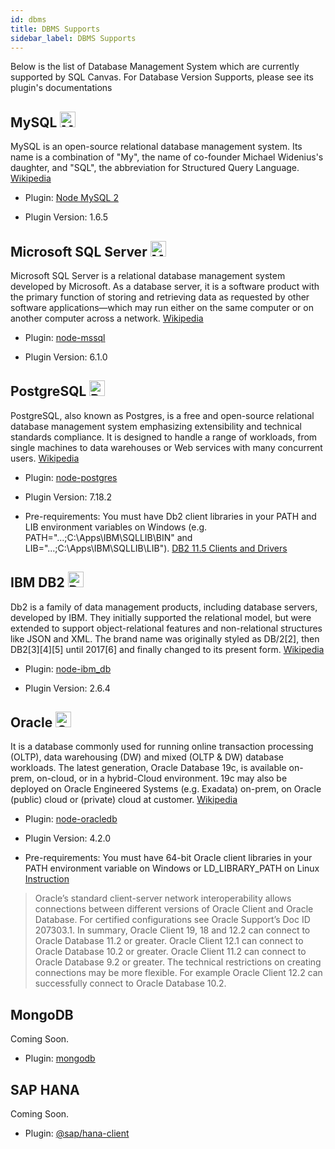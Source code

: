 ```yaml
---
id: dbms
title: DBMS Supports
sidebar_label: DBMS Supports
---
```


Below is the list of Database Management System which are currently supported by SQL Canvas. For Database Version Supports, please see its plugin's documentations


## MySQL <img height="25" alt="MySQL Logo" src="/img/icons/mysql.svg"/>

MySQL is an open-source relational database management system. Its name is a combination of "My", the name of co-founder Michael Widenius's daughter, and "SQL", the abbreviation for Structured Query Language. [Wikipedia](https://en.wikipedia.org/wiki/MySQL)

* Plugin: [Node MySQL 2](https://www.npmjs.com/package/mysql2)

* Plugin Version: 1.6.5

## Microsoft SQL Server <img height="25" alt="MS SQL Logo" src="/img/icons/mssql.png"/>

Microsoft SQL Server is a relational database management system developed by Microsoft. As a database server, it is a software product with the primary function of storing and retrieving data as requested by other software applications—which may run either on the same computer or on another computer across a network. [Wikipedia](https://en.wikipedia.org/wiki/Microsoft_SQL_Server)

* Plugin: [node-mssql](https://www.npmjs.com/package/mssql)

* Plugin Version: 6.1.0

## PostgreSQL <img height="25" alt="Postgre Logo" src="/img/icons/postgre.png"/>

PostgreSQL, also known as Postgres, is a free and open-source relational database management system emphasizing extensibility and technical standards compliance. It is designed to handle a range of workloads, from single machines to data warehouses or Web services with many concurrent users. [Wikipedia](https://en.wikipedia.org/wiki/PostgreSQL)

* Plugin: [node-postgres](https://www.npmjs.com/package/pg)

* Plugin Version: 7.18.2

* Pre-requirements: You must have Db2 client libraries in your PATH and LIB environment variables on Windows (e.g. PATH="...;C:\Apps\IBM\SQLLIB\BIN" and LIB="...;C:\Apps\IBM\SQLLIB\LIB"). [DB2 11.5 Clients and Drivers](https://www.ibm.com/support/pages/download-initial-version-115-clients-and-drivers)

## IBM DB2 <img height="25" alt="Db2 Logo" src="/img/icons/db2.png"/>

Db2 is a family of data management products, including database servers, developed by IBM. They initially supported the relational model, but were extended to support object-relational features and non-relational structures like JSON and XML. The brand name was originally styled as DB/2[2], then DB2[3][4][5] until 2017[6] and finally changed to its present form.  [Wikipedia](https://en.wikipedia.org/wiki/IBM_Db2_Family)

* Plugin: [node-ibm_db](https://www.npmjs.com/package/ibm_db)

* Plugin Version: 2.6.4

## Oracle <img height="25" alt="Oracle Logo" src="/img/icons/oracle.png"/>

It is a database commonly used for running online transaction processing (OLTP), data warehousing (DW) and mixed (OLTP & DW) database workloads. The latest generation, Oracle Database 19c, is available on-prem, on-cloud, or in a hybrid-Cloud environment. 19c may also be deployed on Oracle Engineered Systems (e.g. Exadata) on-prem, on Oracle (public) cloud or (private) cloud at customer. [Wikipedia](https://en.wikipedia.org/wiki/Oracle_Database)

* Plugin: [node-oracledb](https://www.npmjs.com/package/oracledb)

* Plugin Version: 4.2.0

* Pre-requirements: You must have 64-bit Oracle client libraries in your PATH environment variable on Windows or LD_LIBRARY_PATH on Linux [Instruction](https://oracle.github.io/node-oracledb/INSTALL.html)

> Oracle’s standard client-server network interoperability allows connections between different versions of Oracle Client and Oracle Database. For certified configurations see Oracle Support’s Doc ID 207303.1. In summary, Oracle Client 19, 18 and 12.2 can connect to Oracle Database 11.2 or greater. Oracle Client 12.1 can connect to Oracle Database 10.2 or greater. Oracle Client 11.2 can connect to Oracle Database 9.2 or greater. The technical restrictions on creating connections may be more flexible. For example Oracle Client 12.2 can successfully connect to Oracle Database 10.2.

## MongoDB

Coming Soon.

* Plugin: [mongodb](https://www.npmjs.com/package/mongodb)

## SAP HANA

Coming Soon.

* Plugin: [@sap/hana-client](https://www.npmjs.com/package/@sap/hana-client)